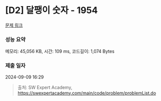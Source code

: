 # [D2] 달팽이 숫자 - 1954 

[문제 링크](https://swexpertacademy.com/main/code/problem/problemDetail.do?contestProbId=AV5PobmqAPoDFAUq) 

### 성능 요약

메모리: 45,056 KB, 시간: 109 ms, 코드길이: 1,074 Bytes

### 제출 일자

2024-09-09 16:29



> 출처: SW Expert Academy, https://swexpertacademy.com/main/code/problem/problemList.do